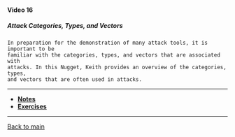 #### Video 16

##### Attack Categories, Types, and Vectors

```
In preparation for the demonstration of many attack tools, it is important to be
familiar with the categories, types, and vectors that are associated with
attacks. In this Nugget, Keith provides an overview of the categories, types,
and vectors that are often used in attacks.
```

---

- **[Notes](notes.md)**
- **[Exercises](exercises.md)**

---

[Back to main](https://github.com/rot0xd/CBTNuggets/blob/master/CEHv9/README.md)


